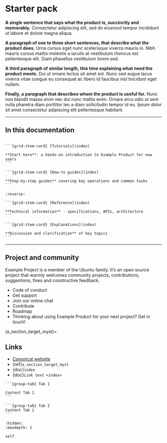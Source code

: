 # Starter pack

**A single sentence that says what the product is, succinctly and memorably.**
Consectetur adipiscing elit, sed do eiusmod tempor incididunt ut labore et
dolore magna aliqua.

**A paragraph of one to three short sentences, that describe what the product
does.** Urna cursus eget nunc scelerisque viverra mauris in. Nibh mauris
cursus mattis molestie a iaculis at vestibulum rhoncus est pellentesque
elit. Diam phasellus vestibulum lorem sed.

**A third paragraph of similar length, this time explaining what need the
product meets.** Dui ut ornare lectus sit amet est. Nunc sed augue lacus
viverra vitae congue eu consequat ac libero id faucibus nisl tincidunt eget
nullam.

**Finally, a paragraph that describes whom the product is useful for.** Nunc
non blandit massa enim nec dui nunc mattis enim. Ornare arcu odio ut sem
nulla pharetra diam porttitor leo a diam sollicitudin tempor id eu. Ipsum
dolor sit amet consectetur adipiscing elit pellentesque habitant.

---------

## In this documentation

````{grid} 1 1 2 2

```{grid-item-card} [Tutorials](index)

**Start here**: a hands-on introduction to Example Product for new users
```

```{grid-item-card} [How-to guides](index)

**Step-by-step guides** covering key operations and common tasks
```

````

````{grid} 1 1 2 2
:reverse:

```{grid-item-card} [Reference](index)

**Technical information** - specifications, APIs, architecture
```

```{grid-item-card} [Explanations](index)

**Discussion and clarification** of key topics
```

````

---------

## Project and community

Example Project is a member of the Ubuntu family. It’s an open source project that warmly welcomes community projects, contributions, suggestions, fixes and constructive feedback.

* Code of conduct
* Get support
* Join our online chat
* Contribute
* Roadmap
* Thinking about using Example Product for your next project? Get in touch!

(a_section_target_myst)=
## Links

- [Canonical website](https://canonical.com/)
- {ref}`a_section_target_myst`
- {doc}`index`
- {doc}`Link text <index>`

````{tabs}
```{group-tab} Tab 1

Content Tab 1
```

```{group-tab} Tab 2
Content Tab 2
```
````

```{toctree}
:hidden:
:maxdepth: 2

self
```

